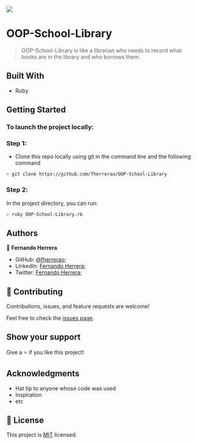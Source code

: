 <!-- @format -->

![](https://img.shields.io/badge/Microverse-blueviolet)

# OOP-School-Library

> OOP-School-Library is like a librarian who needs to record what books are in the library and who borrows them.

## Built With

- Ruby

## Getting Started

### To launch the project locally:

### Step 1:

- Clone this repo locally using git in the command line and the following command

 ```bash
 > git clone https://github.com/fherrerao/OOP-School-Library 
 ```



### Step 2:

In the project directory, you can run:

```bash
> ruby OOP-School-Library.rb
```

## Authors

👤 **Fernando Herrera**

- GitHub: [@fherrerao](https://github.com/fherrerao);
- LinkedIn: [Fernando Herrera](https://www.linkedin.com/in/fherrerao/);
- Twitter: [Fernando Herrera](https://twitter.com/fherrera0206);



## 🤝 Contributing

Contributions, issues, and feature requests are welcome!

Feel free to check the [issues page](../../issues/).

## Show your support

Give a ⭐️ if you like this project!

## Acknowledgments

- Hat tip to anyone whose code was used
- Inspiration
- etc

## 📝 License

This project is [MIT](./MIT.md) licensed.
